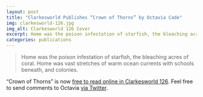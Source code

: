 ```yaml
---
layout: post
title: "Clarkesworld Publishes “Crown of Thorns” by Octavia Cade"
img: clarkesworld-126.jpg
img_alt: Clarkesworld 126 Cover
excerpt: Home was the poison infestation of starfish, the bleaching acres of coral.
categories: publications
---
```


> Home was the poison infestation of starfish, the bleaching acres of coral. Home was vast stretches of warm ocean currents with schools beneath, and colonies.

“Crown of Thorns” is now [free to read online in Clarkesworld 126](http://clarkesworldmagazine.com/cade_03_17/). Feel free to send comments to Octavia [via Twitter](https://twitter.com/OJCade).